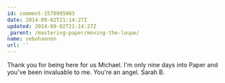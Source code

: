 ```yaml
---
id: comment-1570995903
date: 2014-09-02T21:14:27Z
updated: 2014-09-02T21:14:27Z
_parent: /mastering-paper/moving-the-loupe/
name: sebohannon
url: ''
---
```


Thank you for being here for us Michael. I'm only nine days into Paper and
you've been invaluable to me. You're an angel. Sarah B.
